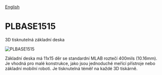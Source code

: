 
[English](./README.md)
<!--- module --->
# PLBASE1515
<!--- Emodule --->

<!--- subtitle --->3D tisknutelná základní deska<!--- Esubtitle --->

![PLBASE1515](/doc/img/PLBASE1115_mount_leg_top_big.jpg)

<!--- description --->Základní deska má 11x15 děr se standardní MLAB roztečí 400mils (10.16mm). Je vhodná pro malé konstrukce, jako jsou jednoduché meřící přístroje nebo základní mobilní roboti. Je tisknutelná téměř na každé 3D tiskárně.<!--- Edescription --->
            